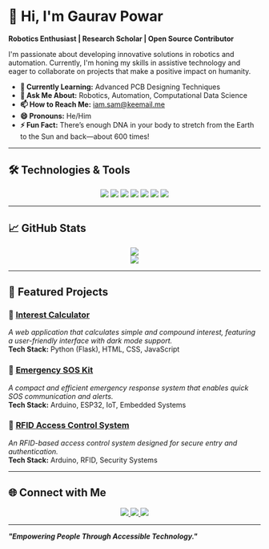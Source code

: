 # 👋 Hi, I'm Gaurav Powar

**Robotics Enthusiast | Research Scholar | Open Source Contributor**  

I'm passionate about developing innovative solutions in robotics and automation. Currently, I'm honing my skills in assistive technology and eager to collaborate on projects that make a positive impact on humanity.

- **🌱 Currently Learning:** Advanced PCB Designing Techniques  
- **💬 Ask Me About:** Robotics, Automation, Computational Data Science  
- **📫 How to Reach Me:** [iam.sam@keemail.me](mailto:iam.sam@keemail.me)  
- **😄 Pronouns:** He/Him  
- **⚡ Fun Fact:** There’s enough DNA in your body to stretch from the Earth to the Sun and back—about 600 times!  

---

## 🛠️ Technologies & Tools  

<p align="center">
  <img src="https://img.shields.io/badge/Python-3776AB?style=for-the-badge&logo=python&logoColor=white">
  <img src="https://img.shields.io/badge/C++-00599C?style=for-the-badge&logo=cplusplus&logoColor=white">
  <img src="https://img.shields.io/badge/Arduino-00979D?style=for-the-badge&logo=arduino&logoColor=white">
  <img src="https://img.shields.io/badge/KiCad-314CB0?style=for-the-badge&logo=kicad&logoColor=white">
  <img src="https://img.shields.io/badge/Raspberry%20Pi-C51A4A?style=for-the-badge&logo=raspberrypi&logoColor=white">
  <img src="https://img.shields.io/badge/ESP32-323232?style=for-the-badge&logo=espressif&logoColor=white">
  <img src="https://img.shields.io/badge/Git-F05032?style=for-the-badge&logo=git&logoColor=white">
</p>

---

## 📈 GitHub Stats  

<p align="center">
  <img src="https://github-readme-stats.vercel.app/api?username=gauravpowar&show_icons=true&theme=radical">
  <br>
  <img src="https://github-readme-stats.vercel.app/api/top-langs/?username=gauravpowar&layout=compact&theme=radical">
</p>

---

## 🚀 Featured Projects  

### **🔹 [Interest Calculator](https://github.com/GauravPowar/Interest_Calculator)**  
   *A web application that calculates simple and compound interest, featuring a user-friendly interface with dark mode support.*  
   **Tech Stack:** Python (Flask), HTML, CSS, JavaScript  

### **🔹 [Emergency SOS Kit](https://github.com/GauravPowar/Emergency_SOS_Kit)**  
   *A compact and efficient emergency response system that enables quick SOS communication and alerts.*  
   **Tech Stack:** Arduino, ESP32, IoT, Embedded Systems  

### **🔹 [RFID Access Control System](https://github.com/GauravPowar/RFID_ACS)**  
   *An RFID-based access control system designed for secure entry and authentication.*  
   **Tech Stack:** Arduino, RFID, Security Systems  

---

## 🌐 Connect with Me  

<p align="center">
  <a href="https://gauravpowarin.github.io/home/">
    <img src="https://img.shields.io/badge/Website-000000?style=for-the-badge&logo=About.me&logoColor=white">
  </a>
  <a href="https://www.instagram.com/techwhizgaurav/">
    <img src="https://img.shields.io/badge/Instagram-E4405F?style=for-the-badge&logo=instagram&logoColor=white">
  </a>
  <a href="https://www.linkedin.com/in/gauravpowar/">
    <img src="https://img.shields.io/badge/LinkedIn-0077B5?style=for-the-badge&logo=linkedin&logoColor=white">
  </a>
</p>

---

**_"Empowering People Through Accessible Technology."_**